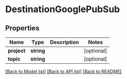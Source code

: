 # DestinationGooglePubSub

## Properties
Name | Type | Description | Notes
------------ | ------------- | ------------- | -------------
**project** | **string** |  | [optional] 
**topic** | **string** |  | [optional] 

[[Back to Model list]](../README.md#documentation-for-models) [[Back to API list]](../README.md#documentation-for-api-endpoints) [[Back to README]](../README.md)


